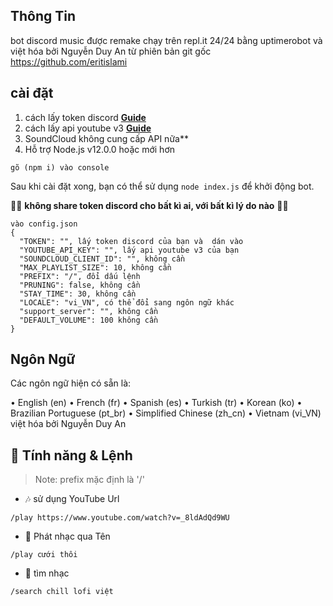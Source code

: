 ## Thông Tin
bot discord music được remake chạy trên repl.it 24/24 bằng uptimerobot và việt hóa bởi Nguyễn Duy An từ phiên bản git gốc
https://github.com/eritislami

## cài đặt

1. cách lấy token discord **[Guide](https://discordjs.guide/preparations/setting-up-a-bot-application.html#creating-your-bot)**
2. cách lấy api youtube v3 **[Guide](https://developers.google.com/youtube/v3/getting-started)**  
3. SoundCloud không cung cấp API nữa**
4. Hỗ trợ Node.js v12.0.0 hoặc mới hơn
```
gõ (npm i) vào console
```
Sau khi cài đặt xong, bạn có thể sử dụng `node index.js` để khởi động bot.

🚨🚨 **không share token discord cho bất kì ai, với bất kì lý do nào** 🚨🚨

```
vào config.json
{
  "TOKEN": "", lấy token discord của bạn và  dán vào
  "YOUTUBE_API_KEY": "", lấy api youtube v3 của bạn
  "SOUNDCLOUD_CLIENT_ID": "", không cần
  "MAX_PLAYLIST_SIZE": 10, không cần
  "PREFIX": "/", đổi dấu lệnh
  "PRUNING": false, không cần
  "STAY_TIME": 30, không cần
  "LOCALE": "vi_VN", có thể đổi sang ngôn ngữ khác
  "support_server": "", không cần
  "DEFAULT_VOLUME": 100 không cần
}
```

## Ngôn Ngữ
Các ngôn ngữ hiện có sẵn là:

• English (en)
• French (fr)
• Spanish (es)
• Turkish (tr)
• Korean (ko)
• Brazilian Portuguese (pt_br)
• Simplified Chinese (zh_cn)
• Vietnam (vi_VN) việt hóa bởi Nguyễn Duy An
## 📝 Tính năng & Lệnh

> Note: prefix mặc định là '/'

* 🎶 sử dụng YouTube Url

`/play https://www.youtube.com/watch?v=_8ldAdQd9WU`

* 🔎 Phát nhạc qua Tên

`/play cưới thôi`

* 🔎 tìm nhạc

`/search chill lofi việt`

